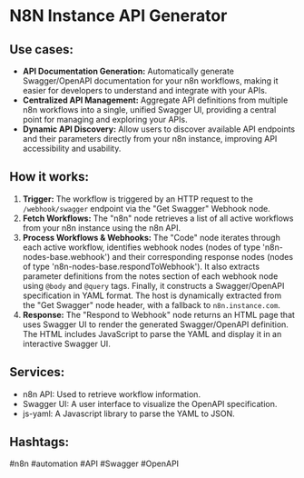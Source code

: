 # N8N Instance API Generator

## Use cases:

- **API Documentation Generation:** Automatically generate Swagger/OpenAPI documentation for your n8n workflows, making it easier for developers to understand and integrate with your APIs.
- **Centralized API Management:** Aggregate API definitions from multiple n8n workflows into a single, unified Swagger UI, providing a central point for managing and exploring your APIs.
- **Dynamic API Discovery:** Allow users to discover available API endpoints and their parameters directly from your n8n instance, improving API accessibility and usability.

## How it works:

1.  **Trigger:** The workflow is triggered by an HTTP request to the `/webhook/swagger` endpoint via the "Get Swagger" Webhook node.
2.  **Fetch Workflows:** The "n8n" node retrieves a list of all active workflows from your n8n instance using the n8n API.
3.  **Process Workflows & Webhooks:** The "Code" node iterates through each active workflow, identifies webhook nodes (nodes of type 'n8n-nodes-base.webhook') and their corresponding response nodes (nodes of type 'n8n-nodes-base.respondToWebhook').  It also extracts parameter definitions from the notes section of each webhook node using `@body` and `@query` tags. Finally, it constructs a Swagger/OpenAPI specification in YAML format. The host is dynamically extracted from the "Get Swagger" node header, with a fallback to `n8n.instance.com`.
4.  **Response:** The "Respond to Webhook" node returns an HTML page that uses Swagger UI to render the generated Swagger/OpenAPI definition. The HTML includes JavaScript to parse the YAML and display it in an interactive Swagger UI.

## Services:

-   n8n API: Used to retrieve workflow information.
-   Swagger UI: A user interface to visualize the OpenAPI specification.
-   js-yaml: A Javascript library to parse the YAML to JSON.

## Hashtags:

#n8n #automation #API #Swagger #OpenAPI
